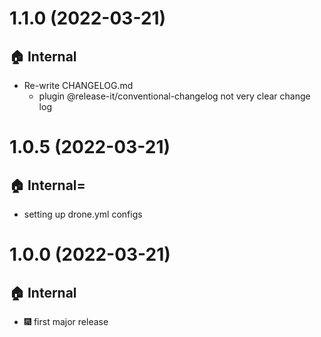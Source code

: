 # 1.1.0 (2022-03-21)
## :house: Internal
  - Re-write CHANGELOG.md
    - plugin @release-it/conventional-changelog not very clear change log
# 1.0.5 (2022-03-21)
## :house: Internal=
  - setting up drone.yml configs
# 1.0.0 (2022-03-21)
## :house: Internal
  - :fireworks: first major release
